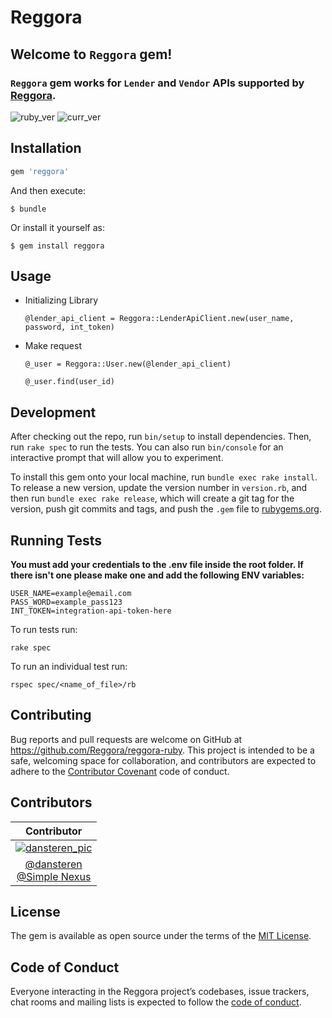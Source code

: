 # Reggora

## Welcome to `Reggora` gem!
### `Reggora` gem works for `Lender` and `Vendor` APIs supported by [Reggora](https://sandbox.reggora.io/).

![ruby_ver](https://img.shields.io/badge/Requires-Ruby%202.4%2B-red)
![curr_ver](https://img.shields.io/badge/Version-2.1.0-blue)

## Installation


```ruby
gem 'reggora'
```

And then execute:

    $ bundle

Or install it yourself as:

    $ gem install reggora

## Usage

- Initializing Library

  `@lender_api_client = Reggora::LenderApiClient.new(user_name, password, int_token)`

- Make request

  `@_user = Reggora::User.new(@lender_api_client)`

  `@_user.find(user_id)`


## Development

After checking out the repo, run `bin/setup` to install dependencies. Then, run `rake spec` to run the tests. You can also run `bin/console` for an interactive prompt that will allow you to experiment.

To install this gem onto your local machine, run `bundle exec rake install`. To release a new version, update the version number in `version.rb`, and then run `bundle exec rake release`, which will create a git tag for the version, push git commits and tags, and push the `.gem` file to [rubygems.org](https://rubygems.org).

## Running Tests

**You must add your credentials to the .env file inside the root folder. If there isn't one please make one and add the following ENV variables:**

```
USER_NAME=example@email.com
PASS_WORD=example_pass123
INT_TOKEN=integration-api-token-here
```

To run tests run:

```
rake spec
```

To run an individual test run:

```
rspec spec/<name_of_file>/rb
```

## Contributing

Bug reports and pull requests are welcome on GitHub at https://github.com/Reggora/reggora-ruby. This project is intended to be a safe, welcoming space for collaboration, and contributors are expected to adhere to the [Contributor Covenant](http://contributor-covenant.org) code of conduct.

## Contributors
|Contributor|
| :--: |
|[![dansteren_pic](https://avatars1.githubusercontent.com/u/5455419?s=120&v=4)](https://github.com/dansteren) |
|[@dansteren](https://github.com/dansteren)<br>[@Simple Nexus](https://github.com/SimpleNexus)|


## License

The gem is available as open source under the terms of the [MIT License](https://opensource.org/licenses/MIT).

## Code of Conduct

Everyone interacting in the Reggora project’s codebases, issue trackers, chat rooms and mailing lists is expected to follow the [code of conduct](https://github.com/Reggora/reggora-ruby/blob/master/CODE_OF_CONDUCT.md).
